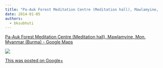 ```yaml
---
title: "Pa-Auk Forest Meditation Centre (Meditation hall), Mawlamyine, Mon, Myanmar (Burma) - Google Maps"
date: 2014-01-05
authors: 
  - bksubhuti
---
```


[Pa-Auk Forest Meditation Centre (Meditation hall), Mawlamyine, Mon, Myanmar (Burma) - Google Maps](https://maps.google.com/maps?q=Pa-Auk+Forest+Meditation+Centre+(Meditation+hall),+Mawlamyine,+Mon,+Myanmar+(Burma)&hl=en&ll=16.380895,97.680119&spn=0.003649,0.006539&sll=1.327979,103.909155&sspn=0.007605,0.013078&oq=pa+auk+&t=f&hq=Pa-Auk+Forest+Meditation+Centre+(Meditation+hall),&hnear=Mawlamyine,+Mon,+Myanmar+(Burma)&z=18&ecpose=16.37851612,97.68012038,563.34,-0.032,28.38,0&iwloc=A)

[![](https://lh6.googleusercontent.com/proxy/X_QkE9aa7On_zYd0ljMtnSMfrUguIBvVOb1MBs5eq130ceHJWHfdBBGbH0O-Vk1N2lN1LIagf7bZRZ_vfgXnehDjBGCNntzgOLmT686Y8P7k6k3XIac209JdjVbsc7BlzC4e93N63SGuvIfx3PSctV9Rl9iyt7Ogo5_zsWxYm8R1Tw=w120-h120)](https://maps.google.com/maps?q=Pa-Auk+Forest+Meditation+Centre+(Meditation+hall),+Mawlamyine,+Mon,+Myanmar+(Burma)&hl=en&ll=16.380895,97.680119&spn=0.003649,0.006539&sll=1.327979,103.909155&sspn=0.007605,0.013078&oq=pa+auk+&t=f&hq=Pa-Auk+Forest+Meditation+Centre+(Meditation+hall),&hnear=Mawlamyine,+Mon,+Myanmar+(Burma)&z=18&ecpose=16.37851612,97.68012038,563.34,-0.032,28.38,0&iwloc=A)

[This was posted on Google+](https://plus.google.com/+BhikkhuSubhuti/posts/YswvCtfMNvF)